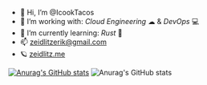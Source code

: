 - 👋 Hi, I’m @IcookTacos
- 👀 I’m working with: *Cloud Engineering* ☁ & *DevOps* 💻
- 🌱 I’m currently learning: *Rust* 🦀
- 📫 zeidlitzerik@gmail.com
- 🪐 [zeidlitz.me](http://zeidlitz.me/)

<!---
IcookTacos/IcookTacos is a ✨ special ✨ repository because its `README.md` (this file) appears on your GitHub profile.
You can click the Preview link to take a look at your changes.
--->


[![Anurag's GitHub stats](https://github-readme-stats.vercel.app/api?username=IcookTacos)](https://github.com/anuraghazra/github-readme-stats)
![Anurag's GitHub stats](https://github-readme-stats.vercel.app/api?username=IcookTacos&show_icons=true)
